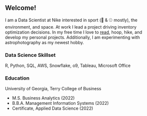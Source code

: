 ## Welcome!

I am a Data Scientist at Nike interested in sport (🏀 & ⚾️ mostly), the environment, and space. At work I lead a project driving inventory optimization decisions. In my free time I love to [read](https://www.goodreads.com/user/show/167513592), hoop, hike, and develop my personal projects. Additionally, I am experimenting with astrophotography as my newest hobby.

### Data Science Skillset
R, Python, SQL, AWS, Snowflake, o9, Tableau, Microsoft Office

### Education
University of Georgia, Terry College of Business
- M.S. Business Analytics (2022)
- B.B.A. Management Information Systems (2022)
- Certificate, Applied Data Science (2022)
